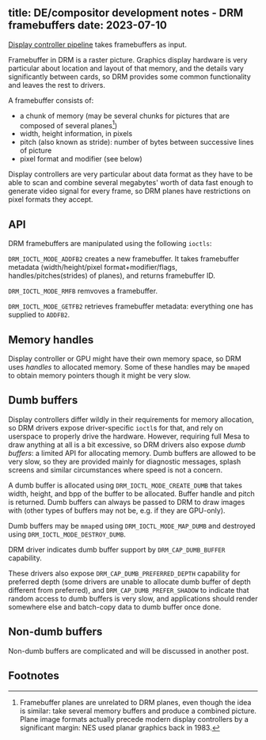 title: DE/compositor development notes - DRM framebuffers
date: 2023-07-10
----
[Display controller pipeline](/blog/05-de-drm-pipeline/) takes framebuffers as input.

Framebuffer in DRM is a raster picture. Graphics display hardware is very particular
about location and layout of that memory, and the details vary significantly between
cards, so DRM provides some common functionality and leaves the rest to drivers.

A framebuffer consists of:
- a chunk of memory (may be several chunks for pictures that are composed of several planes[^drmplane])
- width, height information, in pixels
- pitch (also known as stride): number of bytes between successive lines of picture
- pixel format and modifier (see below)

Display controllers are very particular about data format as they have to be able to scan
and combine several megabytes' worth of data fast enough to generate video signal for every frame,
so DRM planes have restrictions on pixel formats they accept.

## API

DRM framebuffers are manipulated using the following `ioctls`:

`DRM_IOCTL_MODE_ADDFB2` creates a new framebuffer. It takes framebuffer metadata
(width/height/pixel format+modifier/flags, handles/pitches(strides) of planes), and
returns framebuffer ID.

`DRM_IOCTL_MODE_RMFB` remvoves a framebuffer.

`DRM_IOCTL_MODE_GETFB2` retrieves framebuffer metadata: everything one has supplied to `ADDFB2`.

## Memory handles

Display controller or GPU might have their own memory space, so DRM uses _handles_ to allocated
memory. Some of these handles may be `mmap`ed to obtain memory pointers though it might be very
slow.

## Dumb buffers

Display controllers differ wildly in their requirements for memory allocation, so DRM drivers
expose driver-specific `ioctl`s for that, and rely on userspace to properly drive the hardware.
However, requiring full Mesa to draw anything at all is a bit excessive, so DRM drivers also
expose _dumb buffers_: a limited API for allocating memory. Dumb buffers are allowed to be
very slow, so they are provided mainly for diagnostic messages, splash screens and similar
circumstances where speed is not a concern.

A dumb buffer is allocated using `DRM_IOCTL_MODE_CREATE_DUMB` that takes width, height, and bpp
of the buffer to be allocated. Buffer handle and pitch is returned. Dumb buffers can always
be passed to DRM to draw images with (other types of buffers may not be, e.g. if they are
GPU-only).

Dumb buffers may be `mmap`ed using `DRM_IOCTL_MODE_MAP_DUMB` and destroyed using
`DRM_IOCTL_MODE_DESTROY_DUMB`.

DRM driver indicates dumb buffer support by `DRM_CAP_DUMB_BUFFER` capability.

These drivers also expose `DRM_CAP_DUMB_PREFERRED_DEPTH` capability for preferred depth
(some drivers are unable to allocate dumb buffer of depth different from preferred),
and `DRM_CAP_DUMB_PREFER_SHADOW` to indicate that random access to dumb buffers is very slow,
and applications should render somewhere else and batch-copy data to dumb buffer once done.

## Non-dumb buffers

Non-dumb buffers are complicated and will be discussed in another post.

## Footnotes

[^drmplane]:
	Framebuffer planes are unrelated to DRM planes, even though the idea is similar: take several
	memory buffers and produce a combined picture. Plane image formats actually precede modern
	display controllers by a significant margin: NES used planar graphics back in 1983.
